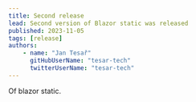 ```yaml
---
title: Second release
lead: Second version of Blazor static was released
published: 2023-11-05
tags: [release]
authors:
    - name: "Jan Tesař"
      gitHubUserName: "tesar-tech"
      twitterUserName: "tesar-tech"
---
```




Of blazor static. 

